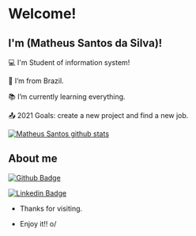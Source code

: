 # Welcome!

 

## I'm (Matheus Santos da Silva)!

 

:computer: I'm Student of information system!

:house_with_garden: I’m from Brazil.

:books: I’m currently learning everything.

:outbox_tray: 2021 Goals: create a new project and find a new job.


[![Matheus Santos github stats](https://github-readme-stats.vercel.app/api?username=matheussilvabr&show_icons=true&theme=radical&bg_color=30,0d0d0d,191919&title_color=fff&text_color=fff&icon_color=79ff97)](https://github.com/anuraghazra/github-readme-stats)

 

## About me

[![Github Badge](https://img.shields.io/badge/-Github-000?style=flat-square&logo=Github&logoColor=white&link=LINK_GIT)](https://github.com/MatheusSSilvaBr)

[![Linkedin Badge](https://img.shields.io/badge/-LinkedIn-blue?style=flat-square&logo=Linkedin&logoColor=white&link=LINK_LINKEDIN)](https://www.linkedin.com/in/msantosbrsiva/)



- Thanks for visiting.

- Enjoy it!! o/
